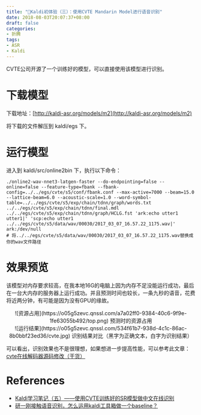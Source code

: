 ```yaml
---
title: "🎤Kaldi初体验（三）：使用CVTE Mandarin Model进行语音识别"
date: 2018-08-03T20:07:37+08:00
draft: false
categories:
- 折腾
tags:
- ASR
- Kaldi
---
```


CVTE公司开源了一个训练好的模型，可以直接使用该模型进行识别。
<!--more-->
# 下载模型

下载地址：[http://kaldi-asr.org/models/m2](http://kaldi-asr.org/models/m2)

将下载的文件解压到 kaldi/egs 下。

# 运行模型

进入到 kaldi/src/online2bin 下，执行以下命令：

``` 
./online2-wav-nnet3-latgen-faster --do-endpointing=false --online=false --feature-type=fbank --fbank-config=../../egs/cvte/s5/conf/fbank.conf --max-active=7000 --beam=15.0 --lattice-beam=6.0 --acoustic-scale=1.0 --word-symbol-table=../../egs/cvte/s5/exp/chain/tdnn/graph/words.txt ../../egs/cvte/s5/exp/chain/tdnn/final.mdl ../../egs/cvte/s5/exp/chain/tdnn/graph/HCLG.fst 'ark:echo utter1 utter1|' 'scp:echo utter1 ../../egs/cvte/s5/data/wav/00030/2017_03_07_16.57.22_1175.wav|' ark:/dev/null
# 将../../egs/cvte/s5/data/wav/00030/2017_03_07_16.57.22_1175.wav替换成你的wav文件路径
```



# 效果预览

该模型对内存要求较高，在我本地16G的电脑上因为内存不足没能运行成功，最后在一台大内存的服务器上运行成功。并且预测时间也较长，一条九秒的语音，花费将近两分钟，有可能是因为没有GPU的缘故。

 <div align="center"> ![资源占用](https://o05g5zevc.qnssl.com/a7a02ff0-9384-40c6-9f9e-1fe63055b492/top.png)
预测时的资源占用</div>

 <div align="center"> ![运行结果](https://o05g5zevc.qnssl.com/534f61b7-938d-4c1c-86ac-8b0bbf23ed36/cvte.jpg)
识别结果对比（黑字为正确文本，白字为识别结果）</div>


可以看出，识别效果也不是很理想，如果想进一步提高性能，可以参考此文章：[cvte在线解码器源码修改（干货）](https://www.jianshu.com/p/5d4c39ca105a)

# References
- [Kaldi学习笔记（五）——使用CVTE训练好的SR模型做中文在线识别](https://blog.csdn.net/snowdroptulip/article/details/78952428)
- [研一刚接触语音识别，怎么运用kaldi工具箱做一个baseline？](https://www.zhihu.com/question/57230747/answer/244383490)